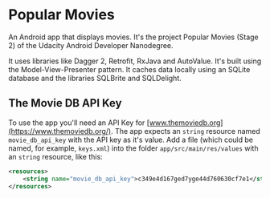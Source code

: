 # Popular Movies

An Android app that displays movies. It's the project Popular Movies (Stage 2) of the Udacity Android Developer Nanodegree.

It uses libraries like Dagger 2, Retrofit, RxJava and AutoValue. It's built using the Model-View-Presenter pattern. It caches data locally using an SQLite database and the libraries SQLBrite and SQLDelight.

## The Movie DB API Key

To use the app you'll need an API Key for [www.themoviedb.org](https://www.themoviedb.org/). The app
expects an `string` resource named `movie_db_api_key` with the API key as it's value. Add a file
(which could be named, for example, `keys.xml`) into the folder `app/src/main/res/values` with an
`string` resource, like this:

```xml
<resources>
    <string name="movie_db_api_key">c349e4d167ged7yge44d760630cf7e1</string>
</resources>
```


